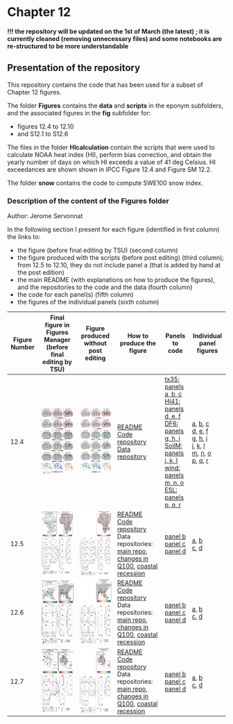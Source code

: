 # Chapter 12

**!!! the repository will be updated on the 1st of March (the latest) ; it is currently cleaned (removing unnecessary files) and some notebooks are re-structured to be more understandable**

## Presentation of the repository
This repository contains the code that has been used for a subset of Chapter 12 figures.

The folder **Figures** contains the **data** and **scripts** in the eponym subfolders, and the associated figures in the **fig** subfolder for:
- figures 12.4 to 12.10
- and S12.1 to S12.6

The files in the folder **HIcalculation** contain the scripts that were used to calculate NOAA heat index (HI), perform bias correction, and obtain the yearly number of days on which HI exceeds a value of 41 deg Celsius. HI exceedances are shown shown in IPCC Figure 12.4 and Figure SM 12.2.

The folder **snow** contains the code to compute SWE100 snow index.

### Description of the content of the Figures folder
Author: Jerome Servonnat

In the following section I present for each figure (identified in first column) the links to:
- the figure (before final editing by TSU) (second column)
- the figure produced with the scripts (before post editing) (third column); from 12.5 to 12.10, they do not include panel a (that is added by hand at the post edition)
- the main README (with explanations on how to produce the figures), and the repositories to the code and the data (fourth column)
- the code for each panel(s) (fifth column)
- the figures of the individual panels (sixth column)

|Figure Number|Final figure in Figures Manager (before final editing by TSU)|Figure produced without post editing|How to produce the figure|Panels to code|Individual panel figures|
|---|---|---|---|---|---|
|12.4|<img src="https://github.com/IPCC-WG1/Chapter-12/blob/main/Figures/figs/Figures_Manager/12.4_HR.png" alt="alt text" title="image Title" height="150"/>|<img src="https://github.com/IPCC-WG1/Chapter-12/blob/main/Figures/figs/global_figure_12.4/figure_12.4.png" alt="alt text" title="image Title" height="150"/>|[README](https://github.com/IPCC-WG1/Chapter-12/blob/main/Figures/scripts/global_figure_12.4/README_figure_12.4)<br>[Code repository](https://github.com/IPCC-WG1/Chapter-12/tree/main/Figures/scripts/global_figure_12.4)<br>[Data repository](https://github.com/IPCC-WG1/Chapter-12/tree/main/Figures/data/Figure_12.4)|[tx35: panels a, b, c](https://github.com/IPCC-WG1/Chapter-12/blob/main/Figures/scripts/global_figure_12.4/tx35_individual_figures.ipynb)<br>[HI41: panels d, e, f](https://github.com/IPCC-WG1/Chapter-12/blob/main/Figures/scripts/global_figure_12.4/HI_NOAA_individual_figures.ipynb)<br>[DF6: panels g, h, i](https://github.com/IPCC-WG1/Chapter-12/blob/main/Figures/scripts/global_figure_12.4/DF6_individual_figures.ipynb)<br>[SoilM: panels j, k, l](https://github.com/IPCC-WG1/Chapter-12/blob/main/Figures/scripts/global_figure_12.4/SoilMoisture_individual_figures.ipynb)<br>[wind: panels m, n, o](https://github.com/IPCC-WG1/Chapter-12/blob/main/Figures/scripts/global_figure_12.4/wind_perc-baseline_individual_figures.ipynb)<br>[ESL: panels p, q, r](https://github.com/IPCC-WG1/Chapter-12/blob/main/Figures/scripts/global_figure_12.4/ETWL_individual_figures.ipynb)|[a](https://github.com/IPCC-WG1/Chapter-12/blob/main/Figures/figs/global_figure_12.4/panel_a_tx35_ssp126_2081-2100_80perc-agreement.png), [b](https://github.com/IPCC-WG1/Chapter-12/blob/main/Figures/figs/global_figure_12.4/panel_b_tx35_ssp585_2041-2060_80perc-agreement.png), [c](https://github.com/IPCC-WG1/Chapter-12/blob/main/Figures/figs/global_figure_12.4/panel_c_tx35_ssp585_2081-2100_80perc-agreement.png)<br>[d](https://github.com/IPCC-WG1/Chapter-12/blob/main/Figures/figs/global_figure_12.4/panel_d_HI41_ssp126_2081-2100_80perc-agreement.png), [e](https://github.com/IPCC-WG1/Chapter-12/blob/main/Figures/figs/global_figure_12.4/panel_e_HI41_ssp585_2041-2060_80perc-agreement.png), [f](https://github.com/IPCC-WG1/Chapter-12/blob/main/Figures/figs/global_figure_12.4/panel_f_HI41_ssp585_2081-2100_80perc-agreement.png)<br>[g](https://github.com/IPCC-WG1/Chapter-12/blob/main/Figures/figs/global_figure_12.4/panel_g_DF6_ssp126_farch_80perc-agreement.png), [h](https://github.com/IPCC-WG1/Chapter-12/blob/main/Figures/figs/global_figure_12.4/panel_h_DF6_ssp585_midch_80perc-agreement.png), [i](https://github.com/IPCC-WG1/Chapter-12/blob/main/Figures/figs/global_figure_12.4/panel_i_DF6_ssp585_farch_80perc-agreement.png)<br>[j](https://github.com/IPCC-WG1/Chapter-12/blob/main/Figures/figs/global_figure_12.4/panel_j_mrso_ssp126_2081-2100_80perc-agreement.png), [k](https://github.com/IPCC-WG1/Chapter-12/blob/main/Figures/figs/global_figure_12.4/panel_k_mrso_ssp585_2041-2060_80perc-agreement.png), [l](https://github.com/IPCC-WG1/Chapter-12/blob/main/Figures/figs/global_figure_12.4/panel_l_mrso_ssp585_2081-2100_80perc-agreement.png)<br>[m](https://github.com/IPCC-WG1/Chapter-12/blob/main/Figures/figs/global_figure_12.4/panel_m_wind_ssp126_2081-2100_80perc-agreement.png), [n](https://github.com/IPCC-WG1/Chapter-12/blob/main/Figures/figs/global_figure_12.4/panel_n_wind_ssp585_2041-2060_80perc-agreement.png), [o](https://github.com/IPCC-WG1/Chapter-12/blob/main/Figures/figs/global_figure_12.4/panel_o_wind_ssp585_2081-2100_80perc-agreement.png)<br>[p](https://github.com/IPCC-WG1/Chapter-12/blob/main/Figures/figs/global_figure_12.4/panel_p_ESL_2100_RCP45-final.png), [q](https://github.com/IPCC-WG1/Chapter-12/blob/main/Figures/figs/global_figure_12.4/panel_q_ESL_2050_RCP85-final.png), [r](https://github.com/IPCC-WG1/Chapter-12/blob/main/Figures/figs/global_figure_12.4/panel_r_ESL_2100_RCP85-final.png)
|12.5|<img src="https://github.com/IPCC-WG1/Chapter-12/blob/main/Figures/figs/Figures_Manager/12.5_HR.png" alt="alt text" title="image Title" height="150"/>|<img src="https://github.com/IPCC-WG1/Chapter-12/blob/main/Figures/figs/Figure_12.5/AFRICA_regional_figure_12.5.png" alt="alt text" title="image Title" height="150"/>|[README](https://github.com/IPCC-WG1/Chapter-12/blob/main/Figures/scripts/AFRICA_regional_figure/README_figure_12.5)<br>[Code repository](https://github.com/IPCC-WG1/Chapter-12/tree/main/Figures/scripts/AFRICA_regional_figure)<br>Data repositories: [main repo](https://github.com/IPCC-WG1/Chapter-12/tree/main/Figures/data/Figure_12.5), [changes in Q100](https://github.com/IPCC-WG1/Chapter-12/tree/main/Figures/data/PERCENTILES_CHANGE_DIVDRA_ABSOLUTE), [coastal recession](https://github.com/IPCC-WG1/Chapter-12/tree/main/Figures/data/coastal_recession)|[panel b](https://github.com/IPCC-WG1/Chapter-12/blob/main/Figures/scripts/AFRICA_regional_figure/CoastalRecession_map_AR6regions_AFRICA.ipynb)<br>[panel c](https://github.com/IPCC-WG1/Chapter-12/blob/main/Figures/scripts/AFRICA_regional_figure/Q100_Quantile_plot_region.ipynb)<br>[panel d](https://github.com/IPCC-WG1/Chapter-12/blob/main/Figures/scripts/AFRICA_regional_figure/Barplots_coastalrecession.ipynb)|[a](https://github.com/IPCC-WG1/Chapter-12/blob/main/Figures/figs/Figure_12.5/panel_a_AFR_Q100_nohatching_divdra.png), [b](https://github.com/IPCC-WG1/Chapter-12/blob/main/Figures/figs/Figure_12.5/panel_b_AFRICA_CoastalRecession_map_RCP85_2100.png)<br>[c](https://github.com/IPCC-WG1/Chapter-12/blob/main/Figures/figs/Figure_12.5/panel_c_AFRICA_Q100_boxplot.png), [d](https://github.com/IPCC-WG1/Chapter-12/blob/main/Figures/figs/Figure_12.5/panel_d_AFRICA_CoastalRecession_boxplot_RCP85_2100.png)|
|12.6|<img src="https://github.com/IPCC-WG1/Chapter-12/blob/main/Figures/figs/Figures_Manager/12.6_HR.png" alt="alt text" title="image Title" height="150"/>|<img src="https://github.com/IPCC-WG1/Chapter-12/blob/main/Figures/figs/Figure_12.6/ASIA_regional_figure_12.6.png" alt="alt text" title="image Title" height="150"/>|[README](https://github.com/IPCC-WG1/Chapter-12/blob/main/Figures/scripts/ASIA_regional_figure/README_figure_12.6)<br>[Code repository](https://github.com/IPCC-WG1/Chapter-12/tree/main/Figures/scripts/ASIA_regional_figure)<br>Data repositories: [main repo](https://github.com/IPCC-WG1/Chapter-12/tree/main/Figures/data/Figure_12.6), [changes in Q100](https://github.com/IPCC-WG1/Chapter-12/tree/main/Figures/data/PERCENTILES_CHANGE_DIVDRA_ABSOLUTE), [coastal recession](https://github.com/IPCC-WG1/Chapter-12/tree/main/Figures/data/coastal_recession)|[panel b](https://github.com/IPCC-WG1/Chapter-12/blob/main/Figures/scripts/ASIA_regional_figure/CoastalRecession_map_AR6regions_ASIA.ipynb)<br>[panel c](https://github.com/IPCC-WG1/Chapter-12/blob/main/Figures/scripts/ASIA_regional_figure/Q100_Quantile_plot_region.ipynb)<br>[panel d](https://github.com/IPCC-WG1/Chapter-12/blob/main/Figures/scripts/ASIA_regional_figure/Barplots_coastalrecession.ipynb)|[a](https://github.com/IPCC-WG1/Chapter-12/blob/main/Figures/figs/Figure_12.6/panel_a_ASIA_Q100_nohatching_divdra.png), [b](https://github.com/IPCC-WG1/Chapter-12/blob/main/Figures/figs/Figure_12.6/panel_b_ASIA_CoastalRecession_map_RCP85_2100.png)<br>[c](https://github.com/IPCC-WG1/Chapter-12/blob/main/Figures/figs/Figure_12.6/panel_c_ASIA_Q100_boxplot.png), [d](https://github.com/IPCC-WG1/Chapter-12/blob/main/Figures/figs/Figure_12.6/panel_d_ASIA_CoastalRecession_boxplot_RCP85_2100.png)|
|12.7|<img src="https://github.com/IPCC-WG1/Chapter-12/blob/main/Figures/figs/Figures_Manager/12.7_HR.png" alt="alt text" title="image Title" height="150"/>|<img src="https://github.com/IPCC-WG1/Chapter-12/blob/main/Figures/figs/Figure_12.7/Australasia_regional_figure_12.7.png" alt="alt text" title="image Title" height="150"/>|[README](https://github.com/IPCC-WG1/Chapter-12/blob/main/Figures/scripts/Australasia_regional_figure/README_figure_12.7)<br>[Code repository](https://github.com/IPCC-WG1/Chapter-12/tree/main/Figures/scripts/Australasia_regional_figure)<br>Data repositories: [main repo](https://github.com/IPCC-WG1/Chapter-12/tree/main/Figures/data/Figure_12.7), [changes in Q100](https://github.com/IPCC-WG1/Chapter-12/tree/main/Figures/data/PERCENTILES_CHANGE_DIVDRA_ABSOLUTE), [coastal recession](https://github.com/IPCC-WG1/Chapter-12/tree/main/Figures/data/coastal_recession)|[panel b](https://github.com/IPCC-WG1/Chapter-12/blob/main/Figures/scripts/Australasia_regional_figure/CoastalRecession_map_AR6regions_Australasia.ipynb)<br>[panel c](https://github.com/IPCC-WG1/Chapter-12/blob/main/Figures/scripts/Australasia_regional_figure/Q100_Quantile_plot_region.ipynb)<br>[panel d](https://github.com/IPCC-WG1/Chapter-12/blob/main/Figures/scripts/Australasia_regional_figure/Barplots_coastalrecession.ipynb)|[a](https://github.com/IPCC-WG1/Chapter-12/blob/main/Figures/figs/Figure_12.7/panel_a_AUS_Q100_nohatching_divdra.png), [b](https://github.com/IPCC-WG1/Chapter-12/blob/main/Figures/figs/Figure_12.7/panel_b_Australasia_CoastalRecession_map_RCP85_2100.png)<br>[c](https://github.com/IPCC-WG1/Chapter-12/blob/main/Figures/figs/Figure_12.7/panel_c_Australasia_Q100_boxplot.png), [d](https://github.com/IPCC-WG1/Chapter-12/blob/main/Figures/figs/Figure_12.7/panel_d_Australasia_CoastalRecession_boxplot_RCP85_2100.png)|



